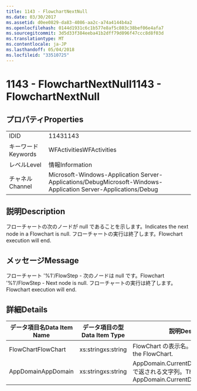 ```yaml
---
title: 1143 - FlowchartNextNull
ms.date: 03/30/2017
ms.assetid: d0ee0829-da83-4086-aa2c-a74a4144b4a2
ms.openlocfilehash: 0144d1931c6c1b577e8af5c803c38bef06e4afa7
ms.sourcegitcommit: 3d5d33f384eeba41b2dff79d096f47ccc8d8f03d
ms.translationtype: MT
ms.contentlocale: ja-JP
ms.lasthandoff: 05/04/2018
ms.locfileid: "33510725"
---
```

# <a name="1143---flowchartnextnull"></a><span data-ttu-id="b9492-102">1143 - FlowchartNextNull</span><span class="sxs-lookup"><span data-stu-id="b9492-102">1143 - FlowchartNextNull</span></span>
## <a name="properties"></a><span data-ttu-id="b9492-103">プロパティ</span><span class="sxs-lookup"><span data-stu-id="b9492-103">Properties</span></span>  
  
|||  
|-|-|  
|<span data-ttu-id="b9492-104">ID</span><span class="sxs-lookup"><span data-stu-id="b9492-104">ID</span></span>|<span data-ttu-id="b9492-105">1143</span><span class="sxs-lookup"><span data-stu-id="b9492-105">1143</span></span>|  
|<span data-ttu-id="b9492-106">キーワード</span><span class="sxs-lookup"><span data-stu-id="b9492-106">Keywords</span></span>|<span data-ttu-id="b9492-107">WFActivities</span><span class="sxs-lookup"><span data-stu-id="b9492-107">WFActivities</span></span>|  
|<span data-ttu-id="b9492-108">レベル</span><span class="sxs-lookup"><span data-stu-id="b9492-108">Level</span></span>|<span data-ttu-id="b9492-109">情報</span><span class="sxs-lookup"><span data-stu-id="b9492-109">Information</span></span>|  
|<span data-ttu-id="b9492-110">チャネル</span><span class="sxs-lookup"><span data-stu-id="b9492-110">Channel</span></span>|<span data-ttu-id="b9492-111">Microsoft-Windows-Application Server-Applications/Debug</span><span class="sxs-lookup"><span data-stu-id="b9492-111">Microsoft-Windows-Application Server-Applications/Debug</span></span>|  
  
## <a name="description"></a><span data-ttu-id="b9492-112">説明</span><span class="sxs-lookup"><span data-stu-id="b9492-112">Description</span></span>  
 <span data-ttu-id="b9492-113">フローチャートの次のノードが null であることを示します。</span><span class="sxs-lookup"><span data-stu-id="b9492-113">Indicates the next node in a Flowchart is null.</span></span> <span data-ttu-id="b9492-114">フローチャートの実行は終了します。</span><span class="sxs-lookup"><span data-stu-id="b9492-114">Flowchart execution will end.</span></span>  
  
## <a name="message"></a><span data-ttu-id="b9492-115">メッセージ</span><span class="sxs-lookup"><span data-stu-id="b9492-115">Message</span></span>  
 <span data-ttu-id="b9492-116">フローチャート '%1'/FlowStep - 次のノードは null です。</span><span class="sxs-lookup"><span data-stu-id="b9492-116">Flowchart '%1'/FlowStep - Next node is null.</span></span> <span data-ttu-id="b9492-117">フローチャートの実行は終了します。</span><span class="sxs-lookup"><span data-stu-id="b9492-117">Flowchart execution will end.</span></span>  
  
## <a name="details"></a><span data-ttu-id="b9492-118">詳細</span><span class="sxs-lookup"><span data-stu-id="b9492-118">Details</span></span>  
  
|<span data-ttu-id="b9492-119">データ項目名</span><span class="sxs-lookup"><span data-stu-id="b9492-119">Data Item Name</span></span>|<span data-ttu-id="b9492-120">データ項目の型</span><span class="sxs-lookup"><span data-stu-id="b9492-120">Data Item Type</span></span>|<span data-ttu-id="b9492-121">説明</span><span class="sxs-lookup"><span data-stu-id="b9492-121">Description</span></span>|  
|--------------------|--------------------|-----------------|  
|<span data-ttu-id="b9492-122">FlowChart</span><span class="sxs-lookup"><span data-stu-id="b9492-122">FlowChart</span></span>|<span data-ttu-id="b9492-123">xs:string</span><span class="sxs-lookup"><span data-stu-id="b9492-123">xs:string</span></span>|<span data-ttu-id="b9492-124">FlowChart の表示名。</span><span class="sxs-lookup"><span data-stu-id="b9492-124">The display name of the FlowChart.</span></span>|  
|<span data-ttu-id="b9492-125">AppDomain</span><span class="sxs-lookup"><span data-stu-id="b9492-125">AppDomain</span></span>|<span data-ttu-id="b9492-126">xs:string</span><span class="sxs-lookup"><span data-stu-id="b9492-126">xs:string</span></span>|<span data-ttu-id="b9492-127">AppDomain.CurrentDomain.FriendlyName で返される文字列。</span><span class="sxs-lookup"><span data-stu-id="b9492-127">The string returned by AppDomain.CurrentDomain.FriendlyName.</span></span>|

